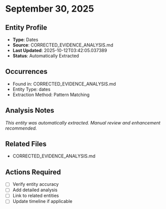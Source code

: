 # September 30, 2025

## Entity Profile
- **Type**: Dates
- **Source**: CORRECTED_EVIDENCE_ANALYSIS.md
- **Last Updated**: 2025-10-12T03:42:05.037389
- **Status**: Automatically Extracted

## Occurrences
- Found in: CORRECTED_EVIDENCE_ANALYSIS.md
- Entity Type: dates
- Extraction Method: Pattern Matching

## Analysis Notes
*This entity was automatically extracted. Manual review and enhancement recommended.*

## Related Files
- CORRECTED_EVIDENCE_ANALYSIS.md

## Actions Required
- [ ] Verify entity accuracy
- [ ] Add detailed analysis
- [ ] Link to related entities
- [ ] Update timeline if applicable
